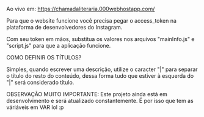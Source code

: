 Ao vivo em: https://chamadaliteraria.000webhostapp.com/

Para que o website funcione você precisa pegar o access_token na plataforma de desenvolvedores do Instagram. 

Com seu token em mãos, substitua os valores nos arquivos "mainInfo.js" e "script.js" para que a aplicação funcione.

COMO DEFINIR OS TÍTULOS?

Simples, quando escrever uma descrição, utilize o caracter "|" para separar o título do resto do conteúdo, dessa forma tudo que estiver à esquerda do "|" será considerado título.

OBSERVAÇÃO MUITO IMPORTANTE: Este projeto ainda está em desenvolvimento e será atualizado constantemente. É por isso que tem as váriáveis em VAR lol :p 
